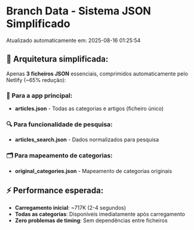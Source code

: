 # Branch Data - Sistema JSON Simplificado
Atualizado automaticamente em: 2025-08-16 01:25:54

## 🎯 Arquitetura simplificada:
Apenas **3 ficheiros JSON** essenciais, comprimidos automaticamente pelo Netlify (~65% redução):

### 📱 Para a app principal:
- **articles.json** - Todas as categorias e artigos (ficheiro único)

### 🔍 Para funcionalidade de pesquisa:
- **articles_search.json** - Dados normalizados para pesquisa

### 🗂️ Para mapeamento de categorias:
- **original_categories.json** - Mapeamento de categorias originais

## ⚡ Performance esperada:
- **Carregamento inicial**: ~717K (2-4 segundos)
- **Todas as categorias**: Disponíveis imediatamente após carregamento
- **Zero problemas de timing**: Sem dependências entre ficheiros
